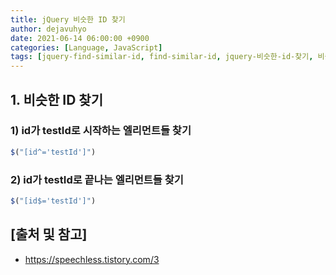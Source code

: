 ```yaml
---
title: jQuery 비슷한 ID 찾기
author: dejavuhyo
date: 2021-06-14 06:00:00 +0900
categories: [Language, JavaScript]
tags: [jquery-find-similar-id, find-similar-id, jquery-비슷한-id-찾기, 비슷한-id-찾기]
---
```


## 1. 비슷한 ID 찾기

### 1) id가 testId로 시작하는 엘리먼트들 찾기

```javascript
$("[id^='testId']")
```

### 2) id가 testId로 끝나는 엘리먼트들 찾기

```javascript
$("[id$='testId']")
```

## [출처 및 참고]
* <https://speechless.tistory.com/3>

